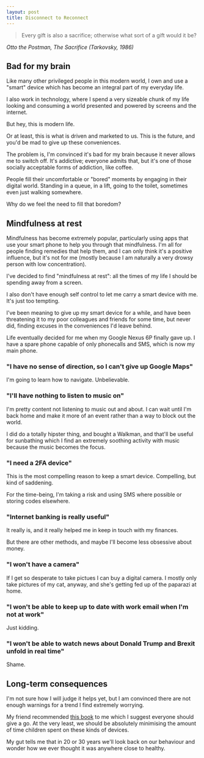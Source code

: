 ```yaml
---
layout: post
title: Disconnect to Reconnect
---
```


> Every gift is also a sacrifice; otherwise what sort of a gift would it be?

*Otto the Postman, The Sacrifice (Tarkovsky, 1986)*

## Bad for my brain

Like many other privileged people in this modern world, I own and use a "smart"
device which has become an integral part of my everyday life.

I also work in technology, where I spend a very sizeable chunk of my life looking
and consuming a world presented and powered by screens and the internet.

But hey, this is modern life.

Or at least, this is what is driven and marketed to us. This is the future,
and you'd be mad to give up these conveniences.

The problem is, I'm convinced it's bad for my brain because it never allows me
to switch off. It's addictive; everyone admits that, but it's one of those
socially acceptable forms of addiction, like coffee.

People fill their uncomfortable or "bored" moments by engaging in their digital
world. Standing in a queue, in a lift, going to the toilet, sometimes even just
walking somewhere.

Why do we feel the need to fill that boredom?

## Mindfulness at rest

Mindfulness has become extremely popular, particularly using apps that use your
smart phone to help you through that mindfulness. I'm all for people finding
remedies that help them, and I can only think it's a positive influence, but
it's not for me (mostly because I am naturally a very drowsy person with low
concentration).

I've decided to find "mindfulness at rest": all the times of my life I should be spending
away from a screen.

I also don't have enough self control to let me carry a smart device with
me. It's just too tempting.

I've been meaning to give up my smart device for a while, and have been threatening
it to my poor colleagues and friends for some time, but never did, finding excuses in the conveniences
I'd leave behind.

Life eventually decided for me when my Google Nexus 6P finally gave up. I have a spare phone
capable of only phonecalls and SMS, which is now my main phone.

### "I have no sense of direction, so I can't give up Google Maps"

I'm going to learn how to navigate. Unbelievable.

### "I'll have nothing to listen to music on"

I'm pretty content not listening to music out and about. I can wait
until I'm back home and make it more of an event rather than a way to block out
the world.

I did do a totally hipster thing, and bought a Walkman, and that'll be useful
for sunbathing which I find an extremely soothing activity with music because the
music becomes the focus.

### "I need a 2FA device"

This is the most compelling reason to keep a smart device. Compelling,
but kind of saddening.

For the time-being, I'm taking a risk and using SMS where possible or storing codes
elsewhere.

### "Internet banking is really useful"

It really is, and it really helped me in keep in touch with my finances.

But there are other methods, and maybe I'll become less obsessive about money.

### "I won't have a camera"

If I get so desperate to take pictues I can buy a digital camera. I mostly only
take pictures of my cat, anyway, and she's getting fed up of the paparazi at home.

### "I won't be able to keep up to date with work email when I'm not at work"

Just kidding.

### "I won't be able to watch news about Donald Trump and Brexit unfold in real time"

Shame.

## Long-term consequences

I'm not sure how I will judge it helps yet, but I am convinced there are not enough
warnings for a trend I find extremely worrying.

My friend recommended [this book](https://www.amazon.co.uk/dp/B00Z70VHQE/) to me which
I suggest everyone should give a go. At the very least, we should be absolutely
minimising the amount of time children spent on these kinds of devices.

My gut tells me that in 20 or 30 years we'll look back on our behaviour and wonder
how we ever thought it was anywhere close to healthy.
